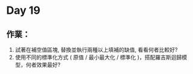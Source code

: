 # Day 19

## 作業：
1. 試著在補空值區塊, 替換並執行兩種以上填補的缺值, 看看何者比較好?
2. 使用不同的標準化方式 ( 原值 / 最小最大化 / 標準化 )，搭配羅吉斯迴歸模型，何者效果最好?
